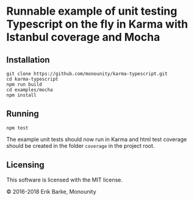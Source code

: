 # Runnable example of unit testing Typescript on the fly in Karma with Istanbul coverage and Mocha

## Installation

```
git clone https://github.com/monounity/karma-typescript.git
cd karma-typescript
npm run build
cd examples/mocha
npm install
```

## Running

```
npm test
```

The example unit tests should now run in Karma and html test coverage should be created in the folder `coverage` in the project root.

## Licensing

This software is licensed with the MIT license.

© 2016-2018 Erik Barke, Monounity
